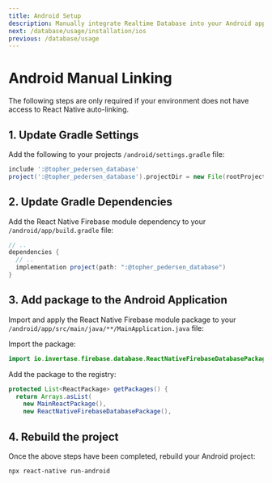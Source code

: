 ```yaml
---
title: Android Setup
description: Manually integrate Realtime Database into your Android application.
next: /database/usage/installation/ios
previous: /database/usage
---
```


# Android Manual Linking

The following steps are only required if your environment does not have access to React Native auto-linking.

## 1. Update Gradle Settings

Add the following to your projects `/android/settings.gradle` file:

```groovy
include ':@topher_pedersen_database'
project(':@topher_pedersen_database').projectDir = new File(rootProject.projectDir, './../node_modules/@topher_pedersen/database/android')
```

## 2. Update Gradle Dependencies

Add the React Native Firebase module dependency to your `/android/app/build.gradle` file:

```groovy
// ..
dependencies {
  // ..
  implementation project(path: ":@topher_pedersen_database")
}
```

## 3. Add package to the Android Application

Import and apply the React Native Firebase module package to your `/android/app/src/main/java/**/MainApplication.java` file:

Import the package:

```java
import io.invertase.firebase.database.ReactNativeFirebaseDatabasePackage;
```

Add the package to the registry:

```java
protected List<ReactPackage> getPackages() {
  return Arrays.asList(
    new MainReactPackage(),
    new ReactNativeFirebaseDatabasePackage(),
```

## 4. Rebuild the project

Once the above steps have been completed, rebuild your Android project:

```bash
npx react-native run-android
```
